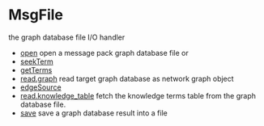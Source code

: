 ﻿# MsgFile

the graph database file I/O handler

+ [open](MsgFile/open.1) open a message pack graph database file or 
+ [seekTerm](MsgFile/seekTerm.1) 
+ [getTerms](MsgFile/getTerms.1) 
+ [read.graph](MsgFile/read.graph.1) read target graph database as network graph object
+ [edgeSource](MsgFile/edgeSource.1) 
+ [read.knowledge_table](MsgFile/read.knowledge_table.1) fetch the knowledge terms table from the graph database file.
+ [save](MsgFile/save.1) save a graph database result into a file 
